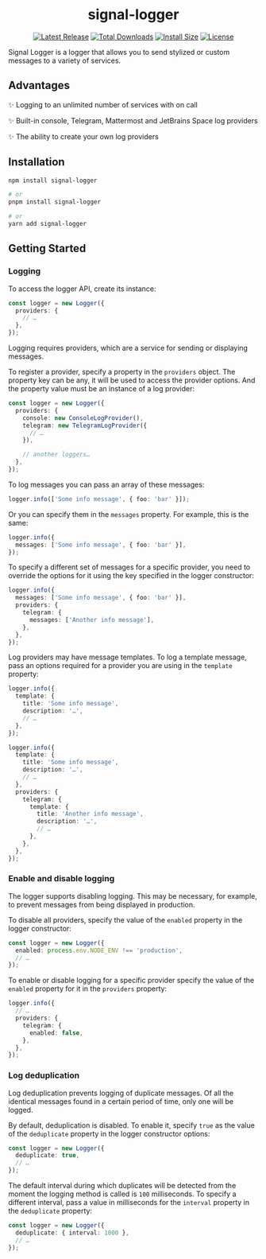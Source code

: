 <div align="center">

# signal-logger

[![Latest Release](https://badgen.net/github/release/oleg-putseiko/signal-logger?icon=github&cache=240)](https://github.com/oleg-putseiko/signal-logger/releases)
[![Total Downloads](https://badgen.net/npm/dt/signal-logger?icon=npm&cache=240)](https://www.npmjs.com/package/signal-logger)
[![Install Size](https://badgen.net/packagephobia/install/signal-logger?color=purple&cache=240)](https://www.npmjs.com/package/signal-logger)
[![License](https://badgen.net/npm/license/signal-logger?color=black&cache=240)](https://github.com/oleg-putseiko/signal-logger/blob/main/LICENSE.md)

</div>

Signal Logger is a logger that allows you to send stylized or custom messages to a variety of services.

## Advantages

✨ Logging to an unlimited number of services with on call

✨ Built-in console, Telegram, Mattermost and JetBrains Space log providers

✨ The ability to create your own log providers

## Installation

```bash
npm install signal-logger

# or
pnpm install signal-logger

# or
yarn add signal-logger
```

## Getting Started

### Logging

To access the logger API, create its instance:

```ts
const logger = new Logger({
  providers: {
    // …
  },
});
```

Logging requires providers, which are a service for sending or displaying messages.

To register a provider, specify a property in the `providers` object. The property key can be any, it will be used to access the provider options. And the property value must be an instance of a log provider:

```ts
const logger = new Logger({
  providers: {
    console: new ConsoleLogProvider(),
    telegram: new TelegramLogProvider({
      // …
    }),

    // another loggers…
  },
});
```

To log messages you can pass an array of these messages:

```ts
logger.info(['Some info message', { foo: 'bar' }]);
```

Or you can specify them in the `messages` property. For example, this is the same:

```ts
logger.info({
  messages: ['Some info message', { foo: 'bar' }],
});
```

To specify a different set of messages for a specific provider, you need to override the options for it using the key specified in the logger constructor:

```ts
logger.info({
  messages: ['Some info message', { foo: 'bar' }],
  providers: {
    telegram: {
      messages: ['Another info message'],
    },
  },
});
```

Log providers may have message templates. To log a template message, pass an options required for a provider you are using in the `template` property:

```ts
logger.info({
  template: {
    title: 'Some info message',
    description: '…',
    // …
  },
});

logger.info({
  template: {
    title: 'Some info message',
    description: '…',
    // …
  },
  providers: {
    telegram: {
      template: {
        title: 'Another info message',
        description: '…',
        // …
      },
    },
  },
});
```

### Enable and disable logging

The logger supports disabling logging. This may be necessary, for example, to prevent messages from being displayed in production.

To disable all providers, specify the value of the `enabled` property in the logger constructor:

```ts
const logger = new Logger({
  enabled: process.env.NODE_ENV !== 'production',
  // …
});
```

To enable or disable logging for a specific provider specify the value of the `enabled` property for it in the `providers` property:

```ts
logger.info({
  // …
  providers: {
    telegram: {
      enabled: false,
    },
  },
});
```

### Log deduplication

Log deduplication prevents logging of duplicate messages. Of all the identical messages found in a certain period of time, only one will be logged.

By default, deduplication is disabled. To enable it, specify `true` as the value of the `deduplicate` property in the logger constructor options:

```ts
const logger = new Logger({
  deduplicate: true,
  // …
});
```

The default interval during which duplicates will be detected from the moment the logging method is called is `100` milliseconds. To specify a different interval, pass a value in milliseconds for the `interval` property in the `deduplicate` property:

```ts
const logger = new Logger({
  deduplicate: { interval: 1000 },
  // …
});
```
